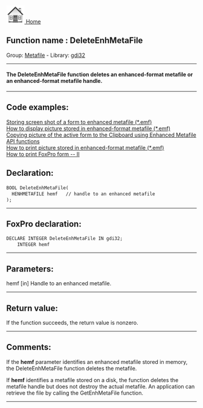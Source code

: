 [<img src="../../images/home.png"> Home ](https://github.com/VFPX/Win32API)  

## Function name : DeleteEnhMetaFile
Group: [Metafile](../../functions_group.md#Metafile)  -  Library: [gdi32](../../Libraries.md#gdi32)  
***  


#### The DeleteEnhMetaFile function deletes an enhanced-format metafile or an enhanced-format metafile handle. 
***  


## Code examples:
[Storing screen shot of a form to enhanced metafile (*.emf)](../../samples/sample_402.md)  
[How to display picture stored in enhanced-format metafile (*.emf)](../../samples/sample_403.md)  
[Copying picture of the active form to the Clipboard using Enhanced Metafile API functions](../../samples/sample_404.md)  
[How to print picture stored in enhanced-format metafile (*.emf)](../../samples/sample_405.md)  
[How to print FoxPro form -- II](../../samples/sample_406.md)  

## Declaration:
```foxpro  
BOOL DeleteEnhMetaFile(
  HENHMETAFILE hemf   // handle to an enhanced metafile
);  
```  
***  


## FoxPro declaration:
```foxpro  
DECLARE INTEGER DeleteEnhMetaFile IN gdi32;
	INTEGER hemf  
```  
***  


## Parameters:
hemf 
[in] Handle to an enhanced metafile.   
***  


## Return value:
If the function succeeds, the return value is nonzero.  
***  


## Comments:
If the <Strong>hemf</Strong> parameter identifies an enhanced metafile stored in memory, the DeleteEnhMetaFile function deletes the metafile.   
  
If <Strong>hemf</Strong> identifies a metafile stored on a disk, the function deletes the metafile handle but does not destroy the actual metafile. An application can retrieve the file by calling the GetEnhMetaFile function.   
  
***  

